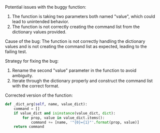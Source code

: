 Potential issues with the buggy function:
1. The function is taking two parameters both named "value", which could lead to unintended behavior.
2. The function is not correctly creating the command list from the dictionary values provided.

Cause of the bug:
The function is not correctly handling the dictionary values and is not creating the command list as expected, leading to the failing test.

Strategy for fixing the bug:
1. Rename the second "value" parameter in the function to avoid ambiguity.
2. Iterate through the dictionary properly and construct the command list with the correct format.

Corrected version of the function:
```python
def _dict_arg(self, name, value_dict):
    command = []
    if value_dict and isinstance(value_dict, dict):
        for prop, value in value_dict.items():
            command += [name, '"{0}={1}"'.format(prop, value)]
    return command
```